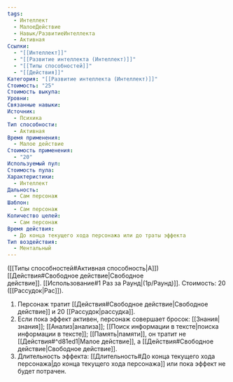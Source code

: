 ```yaml
---
tags:
  - Интеллект
  - МалоеДействие
  - Навык/РазвитиеИнтеллекта
  - Активная
Ссылки:
  - "[[Интеллект]]"
  - "[[Развитие интеллекта (Интеллект)]]"
  - "[[Типы способностей]]"
  - "[[Действия]]"
Категория: "[[Развитие интеллекта (Интеллект)]]"
Стоимость: "25"
Стоимость выкупа: 
Уровни: 
Связанные навыки: 
Источник:
  - Психика
Тип способности:
  - Активная
Время применения:
  - Малое действие
Стоимость применения:
  - "20"
Используемый пул: 
Стоимость пула: 
Характеристики:
  - Интеллект
Дальность:
  - Сам персонаж
Шаблон:
  - Сам персонаж
Количество целей:
  - Сам персонаж
Время действия:
  - До конца текущего хода персонажа или до траты эффекта
Тип воздействия:
  - Ментальный
---
```

([[Типы способностей#Активная способность|А]]) [[Действия#Свободное действие|Свободное действие]]. [[Использование#1 Раз за Раунд|(1р/Раунд)]]. Стоимость: 20 ([[Рассудок|Рас]]).

1. Персонаж тратит [[Действия#Свободное действие|Свободное действие]] и 20 [[Рассудок|рассудка]].
2. Если пока эффект активен, персонаж совершает бросок: [[Знания|знания]]; [[Анализ|анализа]]; [[Поиск информации в тексте|поиска информации в тексте]]; [[Память|памяти]], он тратит не [[Действия#^d81ed1|Малое действие]], а [[Действия#Свободное действие|Свободное действие]].  
3. Длительность эффекта: [[Длительность#До конца текущего хода персонажа|до конца текущего хода персонажа]] или пока эффект не будет потрачен. 
